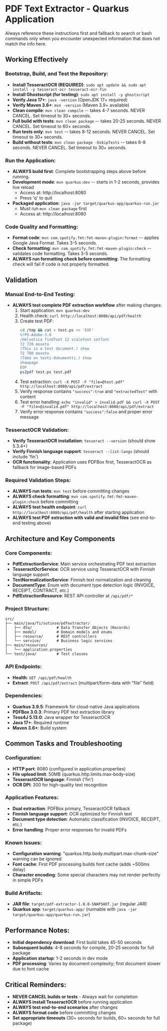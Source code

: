 # PDF Text Extractor - Quarkus Application

Always reference these instructions first and fallback to search or bash commands only when you encounter unexpected information that does not match the info here.

## Working Effectively

### Bootstrap, Build, and Test the Repository:
- **Install TesseractOCR (REQUIRED)**: `sudo apt update && sudo apt install -y tesseract-ocr tesseract-ocr-fin`
- **Install Ghostscript (for testing)**: `sudo apt install -y ghostscript`
- **Verify Java 17+**: `java -version` (OpenJDK 17+ required)
- **Verify Maven 3.6+**: `mvn -version` (Maven 3.9+ available)
- **Clean compile**: `mvn clean compile` -- takes 4-7 seconds. NEVER CANCEL. Set timeout to 30+ seconds.
- **Full build with tests**: `mvn clean package` -- takes 20-25 seconds. NEVER CANCEL. Set timeout to 60+ seconds.
- **Run tests only**: `mvn test` -- takes 8-12 seconds. NEVER CANCEL. Set timeout to 30+ seconds.
- **Build without tests**: `mvn clean package -DskipTests` -- takes 6-8 seconds. NEVER CANCEL. Set timeout to 30+ seconds.

### Run the Application:
- **ALWAYS build first**: Complete bootstrapping steps above before running.
- **Development mode**: `mvn quarkus:dev` -- starts in 1-2 seconds, provides live reload
  - Access at: http://localhost:8080
  - Press 'q' to quit
- **Packaged application**: `java -jar target/quarkus-app/quarkus-run.jar`
  - Must run `mvn clean package` first
  - Access at: http://localhost:8080

### Code Quality and Formatting:
- **Format code**: `mvn com.spotify.fmt:fmt-maven-plugin:format` -- applies Google Java Format. Takes 3-5 seconds.
- **Check formatting**: `mvn com.spotify.fmt:fmt-maven-plugin:check` -- validates code formatting. Takes 3-5 seconds.
- **ALWAYS run formatting check before committing**: The formatting check will fail if code is not properly formatted.

## Validation

### Manual End-to-End Testing:
- **ALWAYS test complete PDF extraction workflow** after making changes:
  1. Start application: `mvn quarkus:dev`
  2. Health check: `curl http://localhost:8080/api/pdf/health`
  3. Create test PDF: 
     ```bash
     cd /tmp && cat > test.ps << 'EOF'
     %!PS-Adobe-3.0
     /Helvetica findfont 12 scalefont setfont
     72 720 moveto
     (This is a test document.) show
     72 700 moveto
     (Tämä on testi-dokumentti.) show
     showpage
     EOF
     ps2pdf test.ps test.pdf
     ```
  4. Test extraction: `curl -X POST -F "file=@test.pdf" http://localhost:8080/api/pdf/extract`
  5. Verify response contains `"success":true` and `"extractedText"` with content
  6. Test error handling: `echo "invalid" > invalid.pdf && curl -X POST -F "file=@invalid.pdf" http://localhost:8080/api/pdf/extract`
  7. Verify error response contains `"success":false` and proper error message

### TesseractOCR Validation:
- **Verify TesseractOCR installation**: `tesseract --version` (should show 5.3.4+)
- **Verify Finnish language support**: `tesseract --list-langs` (should include 'fin')
- **OCR functionality**: Application uses PDFBox first, TesseractOCR as fallback for image-based PDFs

### Required Validation Steps:
- **ALWAYS run tests**: `mvn test` before committing changes
- **ALWAYS check formatting**: `mvn com.spotify.fmt:fmt-maven-plugin:check` before committing
- **ALWAYS test health endpoint**: `curl http://localhost:8080/api/pdf/health` after starting application
- **ALWAYS test PDF extraction with valid and invalid files** (see end-to-end testing above)

## Architecture and Key Components

### Core Components:
- **PdfExtractionService**: Main service orchestrating PDF text extraction
- **TesseractOcrService**: OCR service using TesseractOCR with Finnish language support
- **TextNormalizationService**: Finnish text normalization and cleaning
- **DocumentType**: Enum with document type detection logic (INVOICE, RECEIPT, CONTRACT, etc.)
- **PdfExtractionResource**: REST API controller at `/api/pdf/*`

### Project Structure:
```
src/
├── main/java/fi/sutinse/pdfextractor/
│   ├── dto/           # Data Transfer Objects (Records)
│   ├── model/         # Domain models and enums
│   ├── resource/      # REST controllers
│   └── service/       # Business logic services
├── main/resources/
│   └── application.properties
└── test/java/         # Test classes
```

### API Endpoints:
- **Health**: `GET /api/pdf/health`
- **Extract**: `POST /api/pdf/extract` (multipart/form-data with "file" field)

### Dependencies:
- **Quarkus 3.9.5**: Framework for cloud-native Java applications
- **PDFBox 3.0.3**: Primary PDF text extraction library
- **Tess4J 5.13.0**: Java wrapper for TesseractOCR
- **Java 17+**: Required runtime
- **Maven 3.6+**: Build system

## Common Tasks and Troubleshooting

### Configuration:
- **HTTP port**: 8080 (configured in application.properties)
- **File upload limit**: 50MB (quarkus.http.limits.max-body-size)
- **TesseractOCR language**: Finnish ('fin')
- **OCR DPI**: 300 for high-quality text recognition

### Application Features:
- **Dual extraction**: PDFBox primary, TesseractOCR fallback
- **Finnish language support**: OCR optimized for Finnish text
- **Document type detection**: Automatic classification (INVOICE, RECEIPT, etc.)
- **Error handling**: Proper error responses for invalid PDFs

### Known Issues:
- **Configuration warning**: "quarkus.http.body.multipart.max-chunk-size" warning can be ignored
- **Font cache**: First PDF processing builds font cache (adds ~500ms delay)
- **Character encoding**: Some special characters may not render perfectly in simple PDFs

### Build Artifacts:
- **JAR file**: `target/pdf-extractor-1.0.0-SNAPSHOT.jar` (regular JAR)
- **Quarkus app**: `target/quarkus-app/` (runnable with `java -jar target/quarkus-app/quarkus-run.jar`)

## Performance Notes:
- **Initial dependency download**: First build takes 45-50 seconds
- **Subsequent builds**: 4-8 seconds for compile, 20-25 seconds for full package
- **Application startup**: 1-2 seconds in dev mode
- **PDF processing**: Varies by document complexity; first document slower due to font cache

## Critical Reminders:
- **NEVER CANCEL builds or tests** - Always wait for completion
- **ALWAYS install TesseractOCR** before running application
- **ALWAYS test end-to-end scenarios** after changes
- **ALWAYS format code** before committing changes
- **Set appropriate timeouts** (30+ seconds for builds, 60+ seconds for full package)